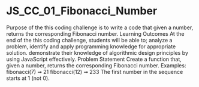 # JS_CC_01_Fibonacci_Number

Purpose of the this coding challenge is to write a code that given a number, returns the corresponding Fibonacci number.
Learning Outcomes
At the end of the this coding challenge, students will be able to;
analyze a problem, identify and apply programming knowledge for appropriate solution. demonstrate their knowledge of algorithmic design principles by using JavaScript effectively.
Problem Statement
Create a function that, given a number, returns the corresponding Fibonacci number. Examples:
fibonacci(7) ➞ 21
fibonacci(12) ➞ 233
The first number in the sequence starts at 1 (not 0).
